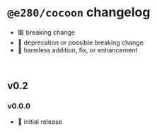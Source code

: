 
# `@e280/cocoon` changelog
- 🟥 breaking change
- 🔶 deprecation or possible breaking change
- 🍏 harmless addition, fix, or enhancement

<br/>

## v0.2

### v0.0.0
- 🍏 initial release

